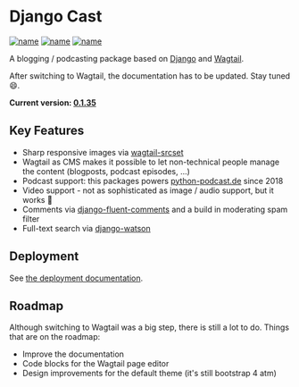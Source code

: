 # Django Cast

[![name](https://badge.fury.io/py/django-cast.svg)](https://badge.fury.io/py/django-cast)
[![name](https://codecov.io/gh/ephes/django-cast/branch/main/graph/badge.svg)](https://codecov.io/gh/ephes/django-cast)
[![name](https://img.shields.io/badge/code%20style-black-000000.svg)](https://github.com/ephes/django-cast)

A blogging / podcasting package based on [Django](https://www.djangoproject.com/)
and [Wagtail](https://wagtail.org).

After switching to Wagtail, the documentation has to be updated. Stay tuned 😄.

**Current version: [0.1.35](https://django-cast.readthedocs.io/en/develop/)**

## Key Features
- Sharp responsive images via [wagtail-srcset](https://github.com/ephes/wagtail_srcset)
- Wagtail as CMS makes it possible to let non-technical people manage the content (blogposts, podcast episodes, ...)
- Podcast support: this packages powers [python-podcast.de](https://python-podcast.de/show) since 2018
- Video support - not as sophisticated as image / audio support, but it works 🤗
- Comments via [django-fluent-comments](https://github.com/django-fluent/django-fluent-comments) and a build in moderating spam filter
- Full-text search via [django-watson](https://github.com/etianen/django-watson)

## Deployment

See [the deployment documentation](https://django-cast.readthedocs.io/en/develop/installation).

## Roadmap

Although switching to Wagtail was a big step, there is still a lot to do. Things that are on the roadmap:
- Improve the documentation
- Code blocks for the Wagtail page editor
- Design improvements for the default theme (it's still bootstrap 4 atm)
